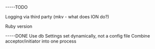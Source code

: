 -----TODO

Logging via third party (mkv - what does ION do?)

Ruby version

-----DONE
Use db
Settings set dynamically, not a config file
Combine acceptor/initiator into one process

